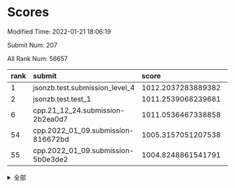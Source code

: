 # Scores

Modified Time: 2022-01-21 18:06:19

Submit Num: 207

All Rank Num: 56657

| rank |               submit               |       score        |       sigma        | pk_num |
| :--- | :--------------------------------- | :----------------- | :----------------- | :----- |
| 1    | jsonzb.test.submission_level_4     | 1012.2037283889382 | 0.8006641959198856 | 1095   |
| 2    | jsonzb.test.test_1                 | 1011.2539068239681 | 0.7877940300643627 | 1096   |
| 6    | cpp.21_12_24.submission-2b2ea0d7   | 1011.0536467338858 | 0.791847583187313  | 1092   |
| 54   | cpp.2022_01_09.submission-816672bd | 1005.3157051207538 | 0.7080589630005074 | 1095   |
| 55   | cpp.2022_01_09.submission-5b0e3de2 | 1004.8248861541791 | 0.7158881512923632 | 1094   |


<details>
<summary>全部</summary>

| rank |                 submit                 |       score        |       sigma        | pk_num |
| :--- | :------------------------------------- | :----------------- | :----------------- | :----- |
| 1    | jsonzb.test.submission_level_4         | 1012.2037283889382 | 0.8006641959198856 | 1095   |
| 2    | jsonzb.test.test_1                     | 1011.2539068239681 | 0.7877940300643627 | 1096   |
| 3    | gobigger.level_3.submission_level_3_0  | 1011.2519031302322 | 0.7885849659274182 | 1095   |
| 4    | gobigger.level_3.submission_level_3_27 | 1011.1904082761062 | 0.7722396596266305 | 1095   |
| 5    | gobigger.level_3.submission_level_3_9  | 1011.0862107149471 | 0.767073992516884  | 1100   |
| 6    | cpp.21_12_24.submission-2b2ea0d7       | 1011.0536467338858 | 0.791847583187313  | 1092   |
| 7    | gobigger.level_3.submission_level_3_44 | 1011.0169791752941 | 0.7677727935487081 | 1090   |
| 8    | gobigger.level_3.submission_level_3_4  | 1010.8840029178547 | 0.7712905196827305 | 1091   |
| 9    | gobigger.level_3.submission_level_3_35 | 1010.8765776005158 | 0.7866642283719207 | 1099   |
| 10   | gobigger.level_3.submission_level_3_13 | 1010.7729344424224 | 0.7710198532097404 | 1099   |
| 11   | gobigger.level_3.submission_level_3_15 | 1010.722161291808  | 0.7799980222503009 | 1098   |
| 12   | gobigger.level_3.submission_level_3_42 | 1010.7055112959898 | 0.7881171348216038 | 1096   |
| 13   | gobigger.level_3.submission_level_3_19 | 1010.2619854918486 | 0.7574000530096348 | 1095   |
| 14   | gobigger.level_3.submission_level_3_6  | 1010.2600648228233 | 0.7973661092456309 | 1092   |
| 15   | gobigger.level_3.submission_level_3_1  | 1010.2316917342432 | 0.7549867106473592 | 1094   |
| 16   | gobigger.level_3.submission_level_3_24 | 1010.1898033191292 | 0.7612780530291894 | 1091   |
| 17   | gobigger.level_3.submission_level_3_7  | 1010.1751385093153 | 0.749985347690273  | 1096   |
| 18   | gobigger.level_3.submission_level_3_11 | 1010.1741593604285 | 0.7517824968013608 | 1092   |
| 19   | gobigger.level_3.submission_level_3_41 | 1010.116246199338  | 0.7404522578154565 | 1095   |
| 20   | gobigger.level_3.submission_level_3_14 | 1010.0874282274777 | 0.7472306118396935 | 1094   |
| 21   | gobigger.level_3.submission_level_3_26 | 1010.0799310294103 | 0.7554665856441504 | 1095   |
| 22   | gobigger.level_3.submission_level_3_33 | 1010.0416452124285 | 0.739436346723714  | 1095   |
| 23   | gobigger.level_3.submission_level_3_48 | 1010.0210575336366 | 0.7694984828278518 | 1094   |
| 24   | gobigger.level_3.submission_level_3_18 | 1009.9877082986176 | 0.7598130876779767 | 1093   |
| 25   | gobigger.level_3.submission_level_3_30 | 1009.9741428101685 | 0.7472980135935432 | 1093   |
| 26   | gobigger.level_3.submission_level_3_49 | 1009.9256046648475 | 0.7695992507980528 | 1093   |
| 27   | gobigger.level_3.submission_level_3_38 | 1009.9192372608926 | 0.7446268423327722 | 1093   |
| 28   | gobigger.level_3.submission_level_3_2  | 1009.9180226167385 | 0.7594731591138685 | 1095   |
| 29   | gobigger.level_3.submission_level_3_25 | 1009.8312850000574 | 0.7966044363771493 | 1098   |
| 30   | gobigger.level_3.submission_level_3_34 | 1009.7889662434816 | 0.7799415889202644 | 1094   |
| 31   | gobigger.level_3.submission_level_3_28 | 1009.7113546467165 | 0.7248610941768726 | 1097   |
| 32   | gobigger.level_3.submission_level_3_16 | 1009.6673049877048 | 0.7615846476172343 | 1097   |
| 33   | gobigger.level_3.submission_level_3_17 | 1009.6388936626596 | 0.7694403523484908 | 1091   |
| 34   | gobigger.level_3.submission_level_3_47 | 1009.6247794251681 | 0.7809831144160324 | 1098   |
| 35   | gobigger.level_3.submission_level_3_40 | 1009.6168064512457 | 0.7549186570285868 | 1099   |
| 36   | gobigger.level_3.submission_level_3_43 | 1009.5942786898265 | 0.7407357608699546 | 1096   |
| 37   | gobigger.level_3.submission_level_3_46 | 1009.5276395138064 | 0.7457499069466618 | 1096   |
| 38   | gobigger.level_3.submission_level_3_23 | 1009.4215497285693 | 0.7795681375665503 | 1096   |
| 39   | gobigger.level_3.submission_level_3_12 | 1009.3917524933091 | 0.7592258727038638 | 1096   |
| 40   | gobigger.level_3.submission_level_3_8  | 1009.377423366012  | 0.7530440282912149 | 1095   |
| 41   | gobigger.level_3.submission_level_3_45 | 1009.3297485997193 | 0.7574585023655577 | 1094   |
| 42   | gobigger.level_3.submission_level_3_29 | 1009.2012128832052 | 0.7507804441473926 | 1097   |
| 43   | gobigger.level_3.submission_level_3_31 | 1009.1899413251948 | 0.7672522784106018 | 1094   |
| 44   | gobigger.level_3.submission_level_3_39 | 1009.1387735599678 | 0.7567774001034785 | 1100   |
| 45   | gobigger.level_3.submission_level_3_3  | 1008.9381936053916 | 0.7628080238064562 | 1090   |
| 46   | gobigger.level_3.submission_level_3_21 | 1008.8253677929699 | 0.7362673430945573 | 1097   |
| 47   | gobigger.level_3.submission_level_3_37 | 1008.4793307734564 | 0.7700692969589475 | 1095   |
| 48   | gobigger.level_3.submission_level_3_20 | 1008.4653938629303 | 0.7401637030906868 | 1092   |
| 49   | gobigger.level_3.submission_level_3_5  | 1008.2788469310277 | 0.7533001317584304 | 1090   |
| 50   | gobigger.level_3.submission_level_3_32 | 1008.1573467353892 | 0.7480363678458761 | 1089   |
| 51   | gobigger.level_3.submission_level_3_10 | 1008.1349459140532 | 0.7226352834684682 | 1090   |
| 52   | gobigger.level_3.submission_level_3_22 | 1008.0138545642438 | 0.7442966325934435 | 1100   |
| 53   | gobigger.level_3.submission_level_3_36 | 1007.631288724661  | 0.7465784260245659 | 1096   |
| 54   | cpp.2022_01_09.submission-816672bd     | 1005.3157051207538 | 0.7080589630005074 | 1095   |
| 55   | cpp.2022_01_09.submission-5b0e3de2     | 1004.8248861541791 | 0.7158881512923632 | 1094   |
| 56   | gobigger.level_1.submission_level_1_29 | 1004.8146229584873 | 0.7267315388467209 | 1093   |
| 57   | gobigger.level_1.submission_level_1_3  | 1004.4668745617378 | 0.7177356347712491 | 1095   |
| 58   | gobigger.level_1.submission_level_1_20 | 1004.3603247555266 | 0.7192733444898168 | 1093   |
| 59   | gobigger.level_1.submission_level_1_30 | 1004.3123525314033 | 0.7279742176136621 | 1098   |
| 60   | gobigger.level_1.submission_level_1_34 | 1004.1675972764765 | 0.71206659455317   | 1094   |
| 61   | gobigger.level_1.submission_level_1_49 | 1004.1432118088575 | 0.7213682555792207 | 1091   |
| 62   | gobigger.level_1.submission_level_1_26 | 1004.1113666201251 | 0.7207643943249873 | 1095   |
| 63   | gobigger.level_1.submission_level_1_47 | 1004.0710244291815 | 0.7165243681916332 | 1092   |
| 64   | gobigger.level_1.submission_level_1_31 | 1004.0637488259187 | 0.7205214666884472 | 1105   |
| 65   | gobigger.level_1.submission_level_1_27 | 1004.0365219840941 | 0.7140997216420646 | 1096   |
| 66   | gobigger.level_1.submission_level_1_35 | 1003.961620638953  | 0.7311366155873353 | 1095   |
| 67   | gobigger.level_1.submission_level_1_32 | 1003.9095471791436 | 0.7140295008399504 | 1097   |
| 68   | gobigger.level_1.submission_level_1_25 | 1003.8661370986423 | 0.7226841176682957 | 1099   |
| 69   | gobigger.level_1.submission_level_1_11 | 1003.7805842946678 | 0.7111943621568187 | 1093   |
| 70   | gobigger.level_1.submission_level_1_41 | 1003.7078202918136 | 0.7218453983597736 | 1096   |
| 71   | gobigger.level_1.submission_level_1_33 | 1003.7051760553744 | 0.7185453975268692 | 1090   |
| 72   | gobigger.level_1.submission_level_1_24 | 1003.649142346454  | 0.7276887676179608 | 1092   |
| 73   | gobigger.level_1.submission_level_1_9  | 1003.6059621408076 | 0.7218643442523158 | 1098   |
| 74   | gobigger.level_1.submission_level_1_48 | 1003.5283867564613 | 0.704035519462344  | 1087   |
| 75   | gobigger.level_1.submission_level_1_6  | 1003.4759502126232 | 0.7281845853675863 | 1094   |
| 76   | gobigger.level_1.submission_level_1_46 | 1003.3119848601194 | 0.7136966062715593 | 1093   |
| 77   | gobigger.level_1.submission_level_1_7  | 1003.288130242988  | 0.7196176997087619 | 1096   |
| 78   | gobigger.level_1.submission_level_1_18 | 1003.2400858797174 | 0.7163435270906063 | 1095   |
| 79   | gobigger.level_1.submission_level_1_15 | 1003.2311509698951 | 0.7216802174859921 | 1097   |
| 80   | gobigger.level_1.submission_level_1_12 | 1003.1765443599459 | 0.7109736622371183 | 1096   |
| 81   | gobigger.level_1.submission_level_1_22 | 1003.148289204004  | 0.7155423023785328 | 1095   |
| 82   | gobigger.level_1.submission_level_1_2  | 1003.1229821258174 | 0.7066473096851953 | 1094   |
| 83   | gobigger.level_1.submission_level_1_13 | 1003.1135327492169 | 0.7201422277512213 | 1095   |
| 84   | gobigger.level_1.submission_level_1_43 | 1003.1031508404958 | 0.7108602013096063 | 1093   |
| 85   | gobigger.level_1.submission_level_1_10 | 1003.0970768652352 | 0.7157020743017191 | 1088   |
| 86   | gobigger.level_1.submission_level_1_23 | 1003.0867521683455 | 0.717683828835367  | 1093   |
| 87   | gobigger.level_1.submission_level_1_45 | 1003.0229394938929 | 0.7239510244161388 | 1098   |
| 88   | gobigger.level_1.submission_level_1_44 | 1002.9715164207352 | 0.7039955231541545 | 1094   |
| 89   | gobigger.level_1.submission_level_1_40 | 1002.9489056911593 | 0.717375578293613  | 1092   |
| 90   | gobigger.level_1.submission_level_1_21 | 1002.8753423733438 | 0.713552312016774  | 1096   |
| 91   | gobigger.level_1.submission_level_1_37 | 1002.8405629996078 | 0.7136761426160919 | 1091   |
| 92   | gobigger.level_1.submission_level_1_16 | 1002.7627466596534 | 0.714277505834859  | 1093   |
| 93   | gobigger.level_1.submission_level_1_5  | 1002.7579835699106 | 0.7142516612386698 | 1099   |
| 94   | gobigger.level_1.submission_level_1_28 | 1002.7564780692368 | 0.6985754782034601 | 1092   |
| 95   | gobigger.level_1.submission_level_1_17 | 1002.7521483342149 | 0.7075531147668639 | 1095   |
| 96   | gobigger.level_1.submission_level_1_42 | 1002.7170643519459 | 0.707554318166766  | 1097   |
| 97   | gobigger.level_1.submission_level_1_8  | 1002.663966527307  | 0.7202344341775102 | 1095   |
| 98   | gobigger.level_1.submission_level_1_14 | 1002.6214637370603 | 0.7132657707804132 | 1099   |
| 99   | gobigger.level_1.submission_level_1_0  | 1002.494333529971  | 0.7191288932143466 | 1098   |
| 100  | gobigger.level_1.submission_level_1_39 | 1002.4245715115001 | 0.7272448531184421 | 1095   |
| 101  | gobigger.level_1.submission_level_1_4  | 1002.1980603265068 | 0.7328231160133875 | 1095   |
| 102  | gobigger.level_1.submission_level_1_19 | 1002.1977915885157 | 0.7168371652626226 | 1092   |
| 103  | gobigger.level_1.submission_level_1_38 | 1001.9925951155752 | 0.7159558033155611 | 1091   |
| 104  | gobigger.level_1.submission_level_1_1  | 1001.939659060274  | 0.7104741388227915 | 1098   |
| 105  | gobigger.level_1.submission_level_1_36 | 1001.7556353764049 | 0.714053291326447  | 1090   |
| 106  | gobigger.random.submission_random_8    | 997.8320838746085  | 0.7079595573363365 | 1095   |
| 107  | gobigger.random.submission_random_27   | 997.5121674769354  | 0.7163325413457564 | 1091   |
| 108  | gobigger.random.submission_random_32   | 997.1546646566712  | 0.7059300809994729 | 1090   |
| 109  | gobigger.random.submission_random_24   | 997.0675049683763  | 0.7043672969561806 | 1089   |
| 110  | gobigger.random.submission_random_2    | 997.0188854315672  | 0.7130113731909681 | 1095   |
| 111  | gobigger.random.submission_random_20   | 996.8967721614972  | 0.710500704192006  | 1095   |
| 112  | gobigger.random.submission_random_7    | 996.8482311920789  | 0.7233157228892348 | 1089   |
| 113  | gobigger.random.submission_random_25   | 996.78647641339    | 0.7030832552411796 | 1102   |
| 114  | gobigger.random.submission_random_39   | 996.7329479549581  | 0.7112793208468836 | 1091   |
| 115  | gobigger.random.submission_random_17   | 996.6460929080948  | 0.7111148581627705 | 1093   |
| 116  | gobigger.random.submission_random_15   | 996.642226572441   | 0.7029775650457678 | 1096   |
| 117  | gobigger.random.submission_random_38   | 996.6262529812828  | 0.709209741345745  | 1090   |
| 118  | gobigger.random.submission_random_14   | 996.5830323603547  | 0.7218680460867196 | 1096   |
| 119  | gobigger.random.submission_random_9    | 996.5567501476346  | 0.7077571379885177 | 1101   |
| 120  | gobigger.random.submission_random_48   | 996.4630079063173  | 0.7132354579792076 | 1097   |
| 121  | gobigger.random.submission_random_11   | 996.3640006252152  | 0.7182712603952934 | 1097   |
| 122  | gobigger.random.submission_random_19   | 996.1959655804598  | 0.7075487906550367 | 1095   |
| 123  | gobigger.random.submission_random_35   | 996.1495630780593  | 0.732207328463601  | 1096   |
| 124  | gobigger.random.submission_random_40   | 996.121893317355   | 0.7034447726371208 | 1100   |
| 125  | gobigger.random.submission_random_31   | 996.0554531327326  | 0.6956591130205317 | 1095   |
| 126  | gobigger.random.submission_random_29   | 996.051307306813   | 0.7123517614895793 | 1096   |
| 127  | gobigger.random.submission_random_42   | 996.0438253386528  | 0.7119406280542323 | 1090   |
| 128  | gobigger.random.submission_random_26   | 995.9041784576254  | 0.7144159087634419 | 1096   |
| 129  | gobigger.random.submission_random_3    | 995.8688130956905  | 0.6952072807751698 | 1097   |
| 130  | gobigger.random.submission_random_49   | 995.8662186221624  | 0.7035101924091879 | 1100   |
| 131  | gobigger.random.submission_random_1    | 995.8350651830893  | 0.7125674648764676 | 1095   |
| 132  | gobigger.random.submission_random_37   | 995.798047471453   | 0.6940362882592138 | 1095   |
| 133  | gobigger.random.submission_random_18   | 995.6604193273596  | 0.7092689668187736 | 1096   |
| 134  | gobigger.random.submission_random_22   | 995.6223964680433  | 0.7104616854696488 | 1090   |
| 135  | gobigger.random.submission_random_12   | 995.6093316600019  | 0.7042672630456417 | 1095   |
| 136  | gobigger.random.submission_random_23   | 995.595715826816   | 0.7109041072197807 | 1096   |
| 137  | gobigger.random.submission_random_44   | 995.5690599387816  | 0.7105481096203933 | 1095   |
| 138  | gobigger.random.submission_random_30   | 995.564738228064   | 0.7261289408477317 | 1092   |
| 139  | gobigger.random.submission_random_21   | 995.5431124874707  | 0.7077338252426607 | 1097   |
| 140  | gobigger.random.submission_random_43   | 995.5301722209666  | 0.7126248457141718 | 1087   |
| 141  | gobigger.random.submission_random_46   | 995.520482345976   | 0.7095401661133214 | 1095   |
| 142  | gobigger.random.submission_random_36   | 995.5096364900807  | 0.7119707712935603 | 1095   |
| 143  | gobigger.random.submission_random_41   | 995.5067240348677  | 0.7234317053753634 | 1092   |
| 144  | gobigger.random.submission_random_10   | 995.4034577032105  | 0.7096832170831939 | 1096   |
| 145  | gobigger.random.submission_random_33   | 995.2951468541922  | 0.7277127908606491 | 1098   |
| 146  | gobigger.random.submission_random_47   | 995.2942586774415  | 0.7088945429474532 | 1095   |
| 147  | gobigger.random.submission_random_13   | 995.2098207754241  | 0.7355416998497755 | 1094   |
| 148  | gobigger.random.submission_random_16   | 995.1108703858954  | 0.7126570617833833 | 1092   |
| 149  | gobigger.random.submission_random_0    | 994.9574562537886  | 0.7270371170336777 | 1094   |
| 150  | gobigger.random.submission_random_45   | 994.9345762763531  | 0.7109967833365394 | 1096   |
| 151  | gobigger.random.submission_random_28   | 994.9271126146493  | 0.711151262198901  | 1095   |
| 152  | gobigger.random.submission_random_6    | 994.9136908886557  | 0.7286900902063531 | 1093   |
| 153  | gobigger.random.submission_random_5    | 994.8428854028991  | 0.7252806391345481 | 1096   |
| 154  | gobigger.random.submission_random_34   | 994.3350853170089  | 0.7217151944076218 | 1098   |
| 155  | gobigger.random.submission_random_4    | 994.299917169438   | 0.7261180771722648 | 1100   |
| 156  | gobigger.level_2.submission_level_2_10 | 994.0312190271552  | 0.7324574824882488 | 1096   |
| 157  | gobigger.level_2.submission_level_2_5  | 993.83232101137    | 0.7382461822266037 | 1094   |
| 158  | gobigger.level_2.submission_level_2_12 | 993.6005303089942  | 0.7272572297615297 | 1098   |
| 159  | gobigger.level_2.submission_level_2_44 | 993.5436532155363  | 0.7475165923211874 | 1094   |
| 160  | gobigger.level_2.submission_level_2_4  | 993.3843038769623  | 0.7391801786226101 | 1095   |
| 161  | gobigger.level_2.submission_level_2_34 | 993.3084981556677  | 0.7203676952580522 | 1094   |
| 162  | gobigger.level_2.submission_level_2_35 | 993.1946359810149  | 0.7326316935082052 | 1097   |
| 163  | gobigger.level_2.submission_level_2_15 | 993.1075243454043  | 0.7371070706307942 | 1095   |
| 164  | gobigger.level_2.submission_level_2_17 | 993.0982368581759  | 0.7397040642268512 | 1100   |
| 165  | gobigger.level_2.submission_level_2_20 | 993.0056292484959  | 0.735263342379134  | 1095   |
| 166  | gobigger.level_2.submission_level_2_21 | 992.9775935711768  | 0.7243012579352806 | 1093   |
| 167  | gobigger.level_2.submission_level_2_36 | 992.9574809757959  | 0.7517509581787755 | 1099   |
| 168  | gobigger.level_2.submission_level_2_32 | 992.8689190700746  | 0.7357020786364149 | 1095   |
| 169  | gobigger.level_2.submission_level_2_49 | 992.6614145804231  | 0.7512651534796696 | 1096   |
| 170  | gobigger.level_2.submission_level_2_6  | 992.5219380193793  | 0.745772161502175  | 1097   |
| 171  | gobigger.level_2.submission_level_2_24 | 992.4838316974067  | 0.7404443965008365 | 1091   |
| 172  | gobigger.level_2.submission_level_2_1  | 992.4826556508982  | 0.7411960615549394 | 1090   |
| 173  | gobigger.level_2.submission_level_2_40 | 992.4175213488762  | 0.745545652535817  | 1098   |
| 174  | gobigger.level_2.submission_level_2_31 | 992.3991532810961  | 0.7648611927238986 | 1093   |
| 175  | gobigger.level_2.submission_level_2_0  | 992.3698274520954  | 0.7477111651688703 | 1093   |
| 176  | gobigger.level_2.submission_level_2_33 | 992.3081966507272  | 0.7305093374062855 | 1090   |
| 177  | gobigger.level_2.submission_level_2_45 | 992.3057255957253  | 0.7343445229615454 | 1099   |
| 178  | gobigger.level_2.submission_level_2_23 | 992.2706723475185  | 0.7312484314980032 | 1094   |
| 179  | gobigger.level_2.submission_level_2_2  | 992.2157473302194  | 0.7569705690257214 | 1096   |
| 180  | gobigger.level_2.submission_level_2_9  | 992.1705625214471  | 0.7333187787233366 | 1092   |
| 181  | gobigger.level_2.submission_level_2_46 | 992.1560803843655  | 0.7524596446709326 | 1097   |
| 182  | gobigger.level_2.submission_level_2_38 | 992.1314801876995  | 0.7311692501817828 | 1095   |
| 183  | gobigger.level_2.submission_level_2_22 | 992.1175590772614  | 0.7418117717871457 | 1095   |
| 184  | gobigger.level_2.submission_level_2_29 | 992.0879929188048  | 0.7420215014807351 | 1098   |
| 185  | gobigger.level_2.submission_level_2_43 | 991.9483797236509  | 0.7361031343554056 | 1098   |
| 186  | gobigger.level_2.submission_level_2_7  | 991.8444114129992  | 0.7335914262642009 | 1093   |
| 187  | gobigger.level_2.submission_level_2_14 | 991.7774133995051  | 0.7405746091816503 | 1095   |
| 188  | gobigger.level_2.submission_level_2_48 | 991.7759295382042  | 0.7552110838729023 | 1094   |
| 189  | gobigger.level_2.submission_level_2_26 | 991.727818812955   | 0.7646488100236483 | 1093   |
| 190  | gobigger.level_2.submission_level_2_37 | 991.6536321547957  | 0.7557692399181135 | 1094   |
| 191  | gobigger.level_2.submission_level_2_41 | 991.6118333087089  | 0.765917604061368  | 1088   |
| 192  | gobigger.level_2.submission_level_2_39 | 991.6068895396412  | 0.7498489310705675 | 1098   |
| 193  | gobigger.level_2.submission_level_2_30 | 991.456209083945   | 0.7528351878463937 | 1098   |
| 194  | gobigger.level_2.submission_level_2_11 | 991.431792956074   | 0.7379398515098808 | 1098   |
| 195  | gobigger.level_2.submission_level_2_42 | 991.396757871132   | 0.7648385322993868 | 1092   |
| 196  | gobigger.level_2.submission_level_2_19 | 991.280219460105   | 0.7678703756655271 | 1094   |
| 197  | gobigger.level_2.submission_level_2_16 | 991.2689301860443  | 0.747315643640179  | 1092   |
| 198  | gobigger.level_2.submission_level_2_25 | 991.230478857087   | 0.72431638199902   | 1099   |
| 199  | gobigger.level_2.submission_level_2_8  | 991.2080613594155  | 0.7564326301099286 | 1099   |
| 200  | gobigger.level_2.submission_level_2_18 | 991.1379153503692  | 0.7439901521512501 | 1098   |
| 201  | gobigger.level_2.submission_level_2_27 | 990.9796439727885  | 0.771511781637985  | 1093   |
| 202  | gobigger.level_2.submission_level_2_3  | 990.4864429837119  | 0.7449086930615674 | 1096   |
| 203  | gobigger.level_2.submission_level_2_13 | 990.4458767365755  | 0.768607340575249  | 1095   |
| 204  | gobigger.level_2.submission_level_2_47 | 990.3736595628656  | 0.7461061999703916 | 1098   |
| 205  | gobigger.level_2.submission_level_2_28 | 990.0413318420592  | 0.7438291669511428 | 1094   |
| 206  | gobigger.none.submission_none_0        | 977.6676637957025  | 1.3018943307198239 | 1098   |
| 207  | gobigger.none.submission_none_1        | 976.3335009195767  | 1.3902434038314235 | 1096   |

</details>